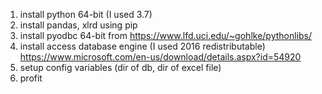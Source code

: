 1) install python 64-bit (I used 3.7)
2) install pandas, xlrd using pip
3) install pyodbc 64-bit from https://www.lfd.uci.edu/~gohlke/pythonlibs/
4) install access database engine (I used 2016 redistributable) https://www.microsoft.com/en-us/download/details.aspx?id=54920
5) setup config variables (dir of db, dir of excel file)
6) profit
